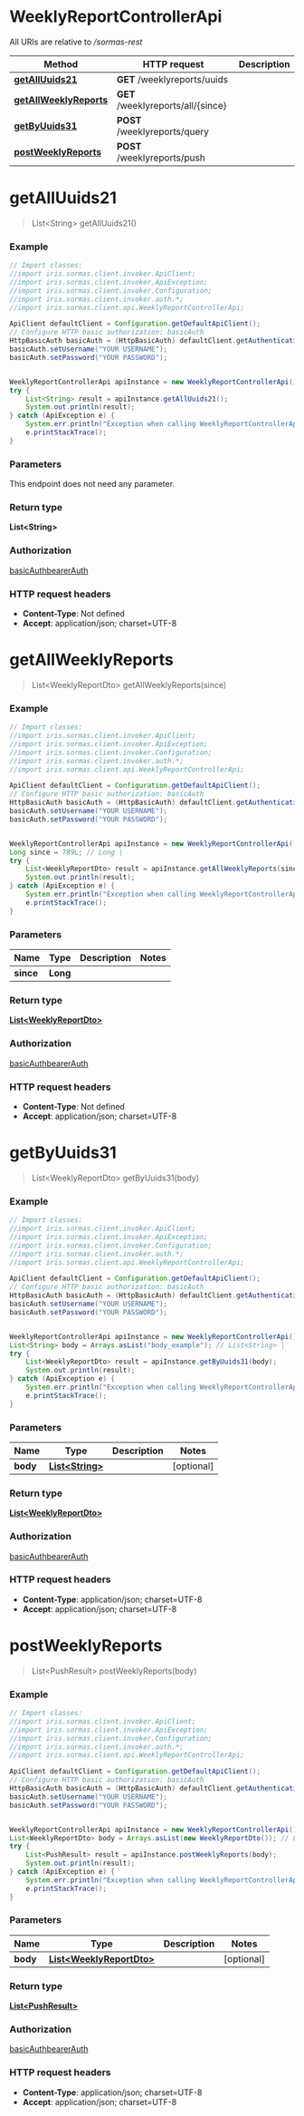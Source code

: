 # WeeklyReportControllerApi

All URIs are relative to */sormas-rest*

Method | HTTP request | Description
------------- | ------------- | -------------
[**getAllUuids21**](WeeklyReportControllerApi.md#getAllUuids21) | **GET** /weeklyreports/uuids | 
[**getAllWeeklyReports**](WeeklyReportControllerApi.md#getAllWeeklyReports) | **GET** /weeklyreports/all/{since} | 
[**getByUuids31**](WeeklyReportControllerApi.md#getByUuids31) | **POST** /weeklyreports/query | 
[**postWeeklyReports**](WeeklyReportControllerApi.md#postWeeklyReports) | **POST** /weeklyreports/push | 

<a name="getAllUuids21"></a>
# **getAllUuids21**
> List&lt;String&gt; getAllUuids21()



### Example
```java
// Import classes:
//import iris.sormas.client.invoker.ApiClient;
//import iris.sormas.client.invoker.ApiException;
//import iris.sormas.client.invoker.Configuration;
//import iris.sormas.client.invoker.auth.*;
//import iris.sormas.client.api.WeeklyReportControllerApi;

ApiClient defaultClient = Configuration.getDefaultApiClient();
// Configure HTTP basic authorization: basicAuth
HttpBasicAuth basicAuth = (HttpBasicAuth) defaultClient.getAuthentication("basicAuth");
basicAuth.setUsername("YOUR USERNAME");
basicAuth.setPassword("YOUR PASSWORD");


WeeklyReportControllerApi apiInstance = new WeeklyReportControllerApi();
try {
    List<String> result = apiInstance.getAllUuids21();
    System.out.println(result);
} catch (ApiException e) {
    System.err.println("Exception when calling WeeklyReportControllerApi#getAllUuids21");
    e.printStackTrace();
}
```

### Parameters
This endpoint does not need any parameter.

### Return type

**List&lt;String&gt;**

### Authorization

[basicAuth](../README.md#basicAuth)[bearerAuth](../README.md#bearerAuth)

### HTTP request headers

 - **Content-Type**: Not defined
 - **Accept**: application/json; charset=UTF-8

<a name="getAllWeeklyReports"></a>
# **getAllWeeklyReports**
> List&lt;WeeklyReportDto&gt; getAllWeeklyReports(since)



### Example
```java
// Import classes:
//import iris.sormas.client.invoker.ApiClient;
//import iris.sormas.client.invoker.ApiException;
//import iris.sormas.client.invoker.Configuration;
//import iris.sormas.client.invoker.auth.*;
//import iris.sormas.client.api.WeeklyReportControllerApi;

ApiClient defaultClient = Configuration.getDefaultApiClient();
// Configure HTTP basic authorization: basicAuth
HttpBasicAuth basicAuth = (HttpBasicAuth) defaultClient.getAuthentication("basicAuth");
basicAuth.setUsername("YOUR USERNAME");
basicAuth.setPassword("YOUR PASSWORD");


WeeklyReportControllerApi apiInstance = new WeeklyReportControllerApi();
Long since = 789L; // Long | 
try {
    List<WeeklyReportDto> result = apiInstance.getAllWeeklyReports(since);
    System.out.println(result);
} catch (ApiException e) {
    System.err.println("Exception when calling WeeklyReportControllerApi#getAllWeeklyReports");
    e.printStackTrace();
}
```

### Parameters

Name | Type | Description  | Notes
------------- | ------------- | ------------- | -------------
 **since** | **Long**|  |

### Return type

[**List&lt;WeeklyReportDto&gt;**](WeeklyReportDto.md)

### Authorization

[basicAuth](../README.md#basicAuth)[bearerAuth](../README.md#bearerAuth)

### HTTP request headers

 - **Content-Type**: Not defined
 - **Accept**: application/json; charset=UTF-8

<a name="getByUuids31"></a>
# **getByUuids31**
> List&lt;WeeklyReportDto&gt; getByUuids31(body)



### Example
```java
// Import classes:
//import iris.sormas.client.invoker.ApiClient;
//import iris.sormas.client.invoker.ApiException;
//import iris.sormas.client.invoker.Configuration;
//import iris.sormas.client.invoker.auth.*;
//import iris.sormas.client.api.WeeklyReportControllerApi;

ApiClient defaultClient = Configuration.getDefaultApiClient();
// Configure HTTP basic authorization: basicAuth
HttpBasicAuth basicAuth = (HttpBasicAuth) defaultClient.getAuthentication("basicAuth");
basicAuth.setUsername("YOUR USERNAME");
basicAuth.setPassword("YOUR PASSWORD");


WeeklyReportControllerApi apiInstance = new WeeklyReportControllerApi();
List<String> body = Arrays.asList("body_example"); // List<String> | 
try {
    List<WeeklyReportDto> result = apiInstance.getByUuids31(body);
    System.out.println(result);
} catch (ApiException e) {
    System.err.println("Exception when calling WeeklyReportControllerApi#getByUuids31");
    e.printStackTrace();
}
```

### Parameters

Name | Type | Description  | Notes
------------- | ------------- | ------------- | -------------
 **body** | [**List&lt;String&gt;**](String.md)|  | [optional]

### Return type

[**List&lt;WeeklyReportDto&gt;**](WeeklyReportDto.md)

### Authorization

[basicAuth](../README.md#basicAuth)[bearerAuth](../README.md#bearerAuth)

### HTTP request headers

 - **Content-Type**: application/json; charset=UTF-8
 - **Accept**: application/json; charset=UTF-8

<a name="postWeeklyReports"></a>
# **postWeeklyReports**
> List&lt;PushResult&gt; postWeeklyReports(body)



### Example
```java
// Import classes:
//import iris.sormas.client.invoker.ApiClient;
//import iris.sormas.client.invoker.ApiException;
//import iris.sormas.client.invoker.Configuration;
//import iris.sormas.client.invoker.auth.*;
//import iris.sormas.client.api.WeeklyReportControllerApi;

ApiClient defaultClient = Configuration.getDefaultApiClient();
// Configure HTTP basic authorization: basicAuth
HttpBasicAuth basicAuth = (HttpBasicAuth) defaultClient.getAuthentication("basicAuth");
basicAuth.setUsername("YOUR USERNAME");
basicAuth.setPassword("YOUR PASSWORD");


WeeklyReportControllerApi apiInstance = new WeeklyReportControllerApi();
List<WeeklyReportDto> body = Arrays.asList(new WeeklyReportDto()); // List<WeeklyReportDto> | 
try {
    List<PushResult> result = apiInstance.postWeeklyReports(body);
    System.out.println(result);
} catch (ApiException e) {
    System.err.println("Exception when calling WeeklyReportControllerApi#postWeeklyReports");
    e.printStackTrace();
}
```

### Parameters

Name | Type | Description  | Notes
------------- | ------------- | ------------- | -------------
 **body** | [**List&lt;WeeklyReportDto&gt;**](WeeklyReportDto.md)|  | [optional]

### Return type

[**List&lt;PushResult&gt;**](PushResult.md)

### Authorization

[basicAuth](../README.md#basicAuth)[bearerAuth](../README.md#bearerAuth)

### HTTP request headers

 - **Content-Type**: application/json; charset=UTF-8
 - **Accept**: application/json; charset=UTF-8

